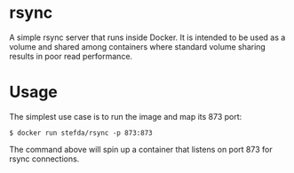 # rsync

A simple rsync server that runs inside Docker. It is intended to be used as a volume and shared among containers where
standard volume sharing results in poor read performance.

# Usage

The simplest use case is to run the image and map its 873 port:

```$ docker run stefda/rsync -p 873:873```

The command above will spin up a container that listens on port 873 for rsync connections.
